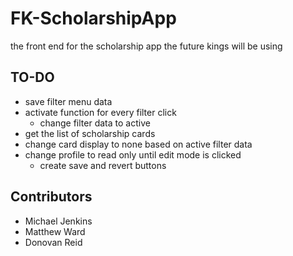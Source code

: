 # FK-ScholarshipApp
the front end for the scholarship app the future kings will be using

## TO-DO
- save filter menu data
- activate function for every filter click
    - change filter data to active
- get the list of scholarship cards 
- change card display to none based on active filter data
- change profile to read only until edit mode is clicked
    - create save and revert buttons

## Contributors
- Michael Jenkins
- Matthew Ward
- Donovan Reid
